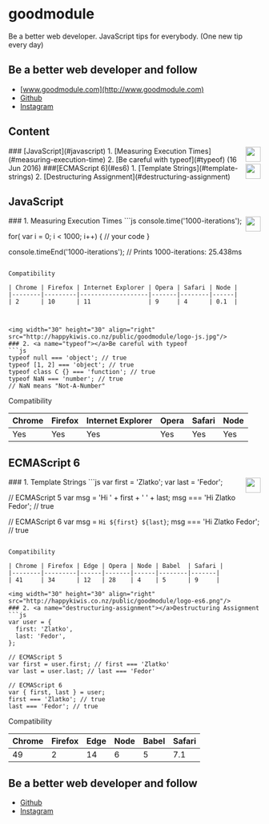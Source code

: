 # goodmodule
Be a better web developer. JavaScript tips for everybody. (One new tip every day)

## Be a better web developer and follow
- [www.goodmodule.com](http://www.goodmodule.com)
- [Github](https://github.com/seeden/goodmodule.com)
- [Instagram](https://www.instagram.com/goodmodule/)

## Content
  
<img width="30" height="30" align="right" src="http://happykiwis.co.nz/public/goodmodule/logo-js.jpg"/>
### [JavaScript](#javascript) 
1. [Measuring Execution Times](#measuring-execution-time)
2. [Be careful with typeof](#typeof) (16 Jun 2016)

<img width="30" height="30" align="right" src="http://happykiwis.co.nz/public/goodmodule/logo-es6.png"/>
###[ECMAScript 6](#es6) 
1. [Template Strings](#template-strings)
2. [Destructuring Assignment](#destructuring-assignment)



## <a name="javascript"></a>JavaScript

<img width="30" height="30" align="right" src="http://happykiwis.co.nz/public/goodmodule/logo-js.jpg"/>
### 1. <a name="measuring-execution-time"></a>Measuring Execution Times
```js
console.time('1000-iterations');

for( var i = 0; i < 1000; i++) {
  // your code
}

console.timeEnd('1000-iterations');
// Prints 1000-iterations: 25.438ms
```

Compatibility

| Chrome | Firefox | Internet Explorer | Opera | Safari | Node |
|--------|---------|-------------------|-------|--------|------|
| 2      | 10      | 11                | 9     | 4      | 0.1  |



<img width="30" height="30" align="right" src="http://happykiwis.co.nz/public/goodmodule/logo-js.jpg"/>
### 2. <a name="typeof"></a>Be careful with typeof
```js
typeof null === 'object'; // true
typeof [1, 2] === 'object'; // true
typeof class C {} === 'function'; // true
typeof NaN === 'number'; // true
// NaN means "Not-A-Number"
```

Compatibility

| Chrome | Firefox | Internet Explorer | Opera | Safari | Node |
|--------|---------|-------------------|-------|--------|------|
| Yes    | Yes     | Yes               | Yes   | Yes    | Yes  |


## <a name="es6"></a>ECMAScript 6

<img width="30" height="30" align="right" src="http://happykiwis.co.nz/public/goodmodule/logo-es6.png"/>
### 1. <a name="template-strings"></a>Template Strings
```js
var first = 'Zlatko';
var last = 'Fedor';

// ECMAScript 5
var msg = 'Hi ' + first + ' ' + last;
msg === 'Hi Zlatko Fedor'; // true

// ECMAScript 6
var msg = `Hi ${first} ${last}`;
msg === 'Hi Zlatko Fedor'; // true
```

Compatibility

| Chrome | Firefox | Edge | Opera | Node | Babel  | Safari |
|--------|---------|------|-------|------|--------|-------|
| 41     | 34      | 12   | 28    | 4    | 5      | 9     |

<img width="30" height="30" align="right" src="http://happykiwis.co.nz/public/goodmodule/logo-es6.png"/>
### 2. <a name="destructuring-assignment"></a>Destructuring Assignment
```js
var user = {
  first: 'Zlatko',
  last: 'Fedor',
};

// ECMAScript 5
var first = user.first; // first === 'Zlatko'
var last = user.last; // last === 'Fedor'

// ECMAScript 6
var { first, last } = user;
first === 'Zlatko'; // true
last === 'Fedor'; // true
```

Compatibility

| Chrome | Firefox | Edge | Node | Babel | Safari |
|--------|---------|------|------|--------|-------|
| 49     | 2       | 14   | 6    | 5      | 7.1   |


## Be a better web developer and follow
- [Github](https://github.com/seeden/goodmodule.com)
- [Instagram](https://www.instagram.com/goodmodule/)
 
